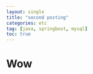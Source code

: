 ```yaml
---
layout: single
title: "second posting"
categories: etc
tag: [java, springboot, mysql]
toc: true
---
```


  # Wow

